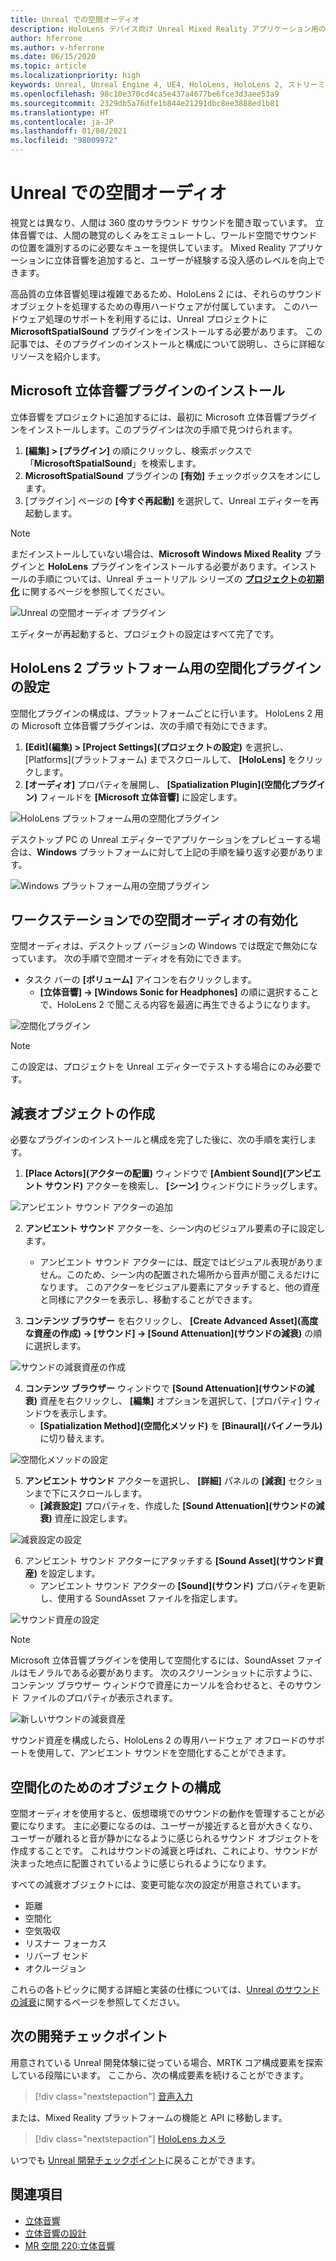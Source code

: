```yaml
---
title: Unreal での空間オーディオ
description: HoloLens デバイス向け Unreal Mixed Reality アプリケーション用の空間オーディオ プラグインの概要について説明します。
author: hferrone
ms.author: v-hferrone
ms.date: 06/15/2020
ms.topic: article
ms.localizationpriority: high
keywords: Unreal, Unreal Engine 4, UE4, HoloLens, HoloLens 2, ストリーミング, リモート処理, Mixed Reality, 開発, 入門, 機能, 新しいプロジェクト, エミュレーター, ドキュメント, ガイド, 特徴, ホログラム, ゲームの開発, Mixed Reality ヘッドセット, Windows Mixed Reality ヘッドセット, 仮想現実ヘッドセット, 空間オーディオ
ms.openlocfilehash: 98c10e370cd4ca5e437a4677be6fce3d3aee53a9
ms.sourcegitcommit: 2329db5a76dfe1b844e21291dbc8ee3888ed1b81
ms.translationtype: HT
ms.contentlocale: ja-JP
ms.lasthandoff: 01/08/2021
ms.locfileid: "98009972"
---
```

# <a name="spatial-audio-in-unreal"></a>Unreal での空間オーディオ

視覚とは異なり、人間は 360 度のサラウンド サウンドを聞き取っています。 立体音響では、人間の聴覚のしくみをエミュレートし、ワールド空間でサウンドの位置を識別するのに必要なキューを提供しています。 Mixed Reality アプリケーションに立体音響を追加すると、ユーザーが経験する没入感のレベルを向上できます。  

高品質の立体音響処理は複雑であるため、HoloLens 2 には、それらのサウンド オブジェクトを処理するための専用ハードウェアが付属しています。  このハードウェア処理のサポートを利用するには、Unreal プロジェクトに **MicrosoftSpatialSound** プラグインをインストールする必要があります。 この記事では、そのプラグインのインストールと構成について説明し、さらに詳細なリソースを紹介します。

## <a name="installing-the-microsoft-spatial-sound-plugin"></a>Microsoft 立体音響プラグインのインストール

立体音響をプロジェクトに追加するには、最初に Microsoft 立体音響プラグインをインストールします。このプラグインは次の手順で見つけられます。

1. **[編集] > [プラグイン]** の順にクリックし、検索ボックスで「**MicrosoftSpatialSound**」を検索します。
2. **MicrosoftSpatialSound** プラグインの **[有効]** チェックボックスをオンにします。
3. [プラグイン] ページの **[今すぐ再起動]** を選択して、Unreal エディターを再起動します。

> [!NOTE]
> まだインストールしていない場合は、**Microsoft Windows Mixed Reality** プラグインと **HoloLens** プラグインをインストールする必要があります。インストールの手順については、Unreal チュートリアル シリーズの **[プロジェクトの初期化](tutorials/unreal-uxt-ch2.md)** に関するページを参照してください。

![Unreal の空間オーディオ プラグイン](images/unreal-spatial-audio-img-01.png)

エディターが再起動すると、プロジェクトの設定はすべて完了です。

## <a name="setting-the-spatialization-plugin-for-hololens-2-platform"></a>HoloLens 2 プラットフォーム用の空間化プラグインの設定

空間化プラグインの構成は、プラットフォームごとに行います。  HoloLens 2 用の Microsoft 立体音響プラグインは、次の手順で有効にできます。
1. **[Edit]\(編集\) > [Project Settings]\(プロジェクトの設定\)** を選択し、[Platforms]\(プラットフォーム\) までスクロールして、 **[HoloLens]** をクリックします。
2. **[オーディオ]** プロパティを展開し、 **[Spatialization Plugin]\(空間化プラグイン\)** フィールドを **[Microsoft 立体音響]** に設定します。

![HoloLens プラットフォーム用の空間化プラグイン](images/unreal-spatial-audio-img-02.png)

デスクトップ PC の Unreal エディターでアプリケーションをプレビューする場合は、**Windows** プラットフォームに対して上記の手順を繰り返す必要があります。

![Windows プラットフォーム用の空間プラグイン](images/unreal-spatial-audio-img-05.png)

## <a name="enabling-spatial-audio-on-your-workstation"></a>ワークステーションでの空間オーディオの有効化

空間オーディオは、デスクトップ バージョンの Windows では既定で無効になっています。 次の手順で空間オーディオを有効にできます。
* タスク バーの **[ボリューム]** アイコンを右クリックします。
    + **[立体音響] -> [Windows Sonic for Headphones]** の順に選択することで、HoloLens 2 で聞こえる内容を最適に再生できるようになります。

![空間化プラグイン](images/unreal-spatial-audio-img-04.png)

> [!NOTE]
>この設定は、プロジェクトを Unreal エディターでテストする場合にのみ必要です。

## <a name="creating-attenuation-objects"></a>減衰オブジェクトの作成

必要なプラグインのインストールと構成を完了した後に、次の手順を実行します。
1. **[Place Actors]\(アクターの配置\)** ウィンドウで **[Ambient Sound]\(アンビエント サウンド\)** アクターを検索し、 **[シーン]** ウィンドウにドラッグします。

![アンビエント サウンド アクターの追加](images/unreal-spatial-audio-img-07.png)

2. **アンビエント サウンド** アクターを、シーン内のビジュアル要素の子に設定します。
    * アンビエント サウンド アクターには、既定ではビジュアル表現がありません。このため、シーン内の配置された場所から音声が聞こえるだけになります。 このアクターをビジュアル要素にアタッチすると、他の資産と同様にアクターを表示し、移動することができます。

3.  **コンテンツ ブラウザー** を右クリックし、 **[Create Advanced Asset]\(高度な資産の作成\) -> [サウンド] -> [Sound Attenuation]\(サウンドの減衰\)** の順に選択します。

![サウンドの減衰資産の作成](images/unreal-spatial-audio-img-06.png)

4. **コンテンツ ブラウザー** ウィンドウで **[Sound Attenuation]\(サウンドの減衰\)** 資産を右クリックし、 **[編集]** オプションを選択して、[プロパティ] ウィンドウを表示します。
    * **[Spatialization Method]\(空間化メソッド\)** を **[Binaural]\(バイノーラル\)** に切り替えます。

![空間化メソッドの設定](images/unreal-spatial-audio-img-03.png)

5. **アンビエント サウンド** アクターを選択し、 **[詳細]** パネルの **[減衰]** セクションまで下にスクロールします。
    * **[減衰設定]** プロパティを、作成した **[Sound Attenuation]\(サウンドの減衰\)** 資産に設定します。

![減衰設定の設定](images/unreal-spatial-audio-img-08.png)

6. アンビエント サウンド アクターにアタッチする **[Sound Asset]\(サウンド資産\)** を設定します。
    * アンビエント サウンド アクターの **[Sound]\(サウンド\)** プロパティを更新し、使用する SoundAsset ファイルを指定します。

![サウンド資産の設定](images/unreal-spatial-audio-img-09.png)

> [!NOTE]
> Microsoft 立体音響プラグインを使用して空間化するには、SoundAsset ファイルはモノラルである必要があります。 次のスクリーンショットに示すように、コンテンツ ブラウザー ウィンドウで資産にカーソルを合わせると、そのサウンド ファイルのプロパティが表示されます。

![新しいサウンドの減衰資産](images/unreal-spatial-audio-img-10.png)

サウンド資産を構成したら、HoloLens 2 の専用ハードウェア オフロードのサポートを使用して、アンビエント サウンドを空間化することができます。

## <a name="configuring-objects-for-spatialization"></a>空間化のためのオブジェクトの構成

空間オーディオを使用すると、仮想環境でのサウンドの動作を管理することが必要になります。 主に必要になるのは、ユーザーが接近すると音が大きくなり、ユーザーが離れると音が静かになるように感じられるサウンド オブジェクトを作成することです。 これはサウンドの減衰と呼ばれ、これにより、サウンドが決まった地点に配置されているように感じられるようになります。

すべての減衰オブジェクトには、変更可能な次の設定が用意されています。
* 距離
* 空間化
* 空気吸収
* リスナー フォーカス
* リバーブ センド
* オクルージョン

これらの各トピックに関する詳細と実装の仕様については、[Unreal のサウンドの減衰](https://docs.unrealengine.com/Engine/Audio/DistanceModelAttenuation/index.html)に関するページを参照してください。

## <a name="next-development-checkpoint"></a>次の開発チェックポイント

用意されている Unreal 開発体験に従っている場合、MRTK コア構成要素を探索している段階にいます。 ここから、次の構成要素を続けることができます。

> [!div class="nextstepaction"]
> [音声入力](unreal-voice-input.md)

または、Mixed Reality プラットフォームの機能と API に移動します。

> [!div class="nextstepaction"]
> [HoloLens カメラ](unreal-hololens-camera.md)

いつでも [Unreal 開発チェックポイント](unreal-development-overview.md#2-core-building-blocks)に戻ることができます。


## <a name="see-also"></a>関連項目
* [立体音響](https://docs.microsoft.com/windows/mixed-reality/spatial-sound)
* [立体音響の設計](https://docs.microsoft.com/windows/mixed-reality/spatial-sound-design)
* [MR 空間 220:立体音響](https://docs.microsoft.com/windows/mixed-reality/holograms-220)
